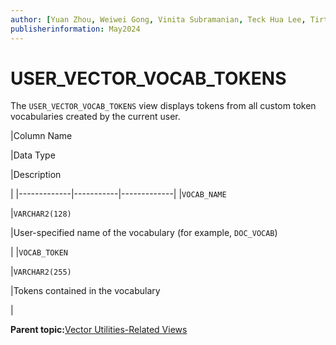 ```yaml
---
author: [Yuan Zhou, Weiwei Gong, Vinita Subramanian, Teck Hua Lee, Tirthankar Lahiri, Shasank Chavan, Sebastian DeLaHoz, Roger Ford, Rohan Aggarwal, Mark Hornick, Malavika S P, Harichandan Roy, George Krupka, Doug Hood, Dinesh Das, David Jiang, Boriana Milenova, Bonnie Xia, Aurosish Mishra, Angela Amor, Agnivo Saha, Aleksandra Czarlinska, Ramya P, Usha Krishnamurthy, Tulika Das, Suresh Rajan, Sarika Surampudi, Sarah Hirschfeld, Prakash Jashnani, Jody Glover, Jessica True, Mamata Basapur, Maitreyee Chaliha, Gunjan Jain, Frederick Kush, Douglas Williams, Binika Kumar, Jean-Francois Verrier]
publisherinformation: May2024
---
```


# USER\_VECTOR\_VOCAB\_TOKENS

The `USER_VECTOR_VOCAB_TOKENS` view displays tokens from all custom token vocabularies created by the current user.

|Column Name

|Data Type

|Description

|
|-------------|-----------|-------------|
|`VOCAB_NAME`

|`VARCHAR2(128)`

|User-specified name of the vocabulary \(for example, `DOC_VOCAB`\)

|
|`VOCAB_TOKEN`

|`VARCHAR2(255)`

|Tokens contained in the vocabulary

|

**Parent topic:**[Vector Utilities-Related Views](GUID-E2B9F02C-E2A6-439B-9A2E-177FF7FA6EE0.md)

